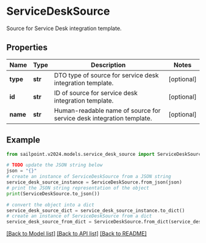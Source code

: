 # ServiceDeskSource

Source for Service Desk integration template.

## Properties

Name | Type | Description | Notes
------------ | ------------- | ------------- | -------------
**type** | **str** | DTO type of source for service desk integration template. | [optional] 
**id** | **str** | ID of source for service desk integration template. | [optional] 
**name** | **str** | Human-readable name of source for service desk integration template. | [optional] 

## Example

```python
from sailpoint.v2024.models.service_desk_source import ServiceDeskSource

# TODO update the JSON string below
json = "{}"
# create an instance of ServiceDeskSource from a JSON string
service_desk_source_instance = ServiceDeskSource.from_json(json)
# print the JSON string representation of the object
print(ServiceDeskSource.to_json())

# convert the object into a dict
service_desk_source_dict = service_desk_source_instance.to_dict()
# create an instance of ServiceDeskSource from a dict
service_desk_source_from_dict = ServiceDeskSource.from_dict(service_desk_source_dict)
```
[[Back to Model list]](../README.md#documentation-for-models) [[Back to API list]](../README.md#documentation-for-api-endpoints) [[Back to README]](../README.md)


